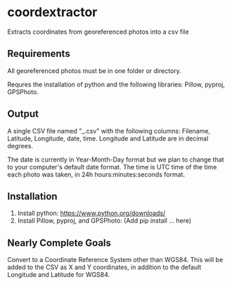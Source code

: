 # coordextractor
Extracts coordinates from georeferenced photos into a csv file

## Requirements
All georeferenced photos must be in one folder or directory.

Requres the installation of python and the following libraries: Pillow, pyproj, GPSPhoto.

## Output
A single CSV file named "<year><month><day>_<hour><minute><seconds>.csv" with the following columns: Filename, Latitude, Longitude, date, time. Longitude and Latitude are in decimal degrees.

The date is currently in Year-Month-Day format but we plan to change that to your computer's default date format. The time is UTC time of the time each photo was taken, in 24h hours:minutes:seconds format.

## Installation
  1. Install python: https://www.python.org/downloads/
  2. Install Pillow, pyproj, and GPSPhoto: (Add pip install ... here)

## Nearly Complete Goals
  
Convert to a Coordinate Reference System other than WGS84. This will be added to the CSV as X and Y coordinates, in addition to the default Longitude and Latitude for WGS84.
